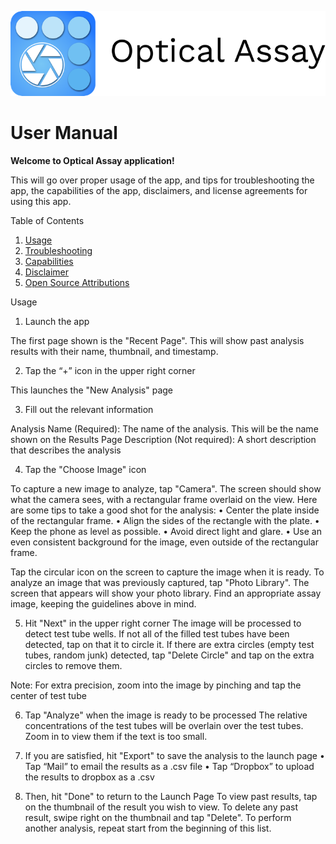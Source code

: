 ![Alt text](Logo.png "Title")
# User Manual


**Welcome to Optical Assay application!**

This will go over proper usage of the app, and tips for troubleshooting the app, the capabilities of the app, disclaimers, and license agreements for using this app.

Table of Contents
1. [Usage](#usage)
2. [Troubleshooting](#troubleshooting)
3. [Capabilities](#capabilities)
4. [Disclaimer](#Disclaimer)
5. [Open Source Attributions](#attributions)

Usage
1. Launch the app

The first page shown is the "Recent Page". This will show past analysis results with their name, thumbnail, and timestamp.

2. Tap the “+” icon in the upper right corner

This launches the "New Analysis" page

3. Fill out the relevant information

Analysis Name (Required): The name of the analysis. This will be the name shown on the Results Page Description (Not required): A short description that describes the analysis

4. Tap the "Choose Image" icon

To capture a new image to analyze, tap "Camera". The screen should show what the camera sees, with a rectangular frame overlaid on the view.
Here are some tips to take a good shot for the analysis:
•  Center the plate inside of the rectangular frame.
•  Align the sides of the rectangle with the plate.
•  Keep the phone as level as possible.
•  Avoid direct light and glare.
•  Use an even consistent background for the image, even outside of the rectangular frame.

Tap the circular icon on the screen to capture the image when it is ready.
To analyze an image that was previously captured, tap "Photo Library". The screen that appears will show your photo library. Find an appropriate assay image, keeping the guidelines above in mind.

5. Hit "Next" in the upper right corner
The image will be processed to detect test tube wells. If not all of the filled test tubes have been detected, tap on that it to circle it. If there are extra circles (empty test tubes, random junk) detected, tap "Delete Circle" and tap on the extra circles to remove them.

Note: For extra precision, zoom into the image by pinching and tap the center of test tube

6. Tap "Analyze" when the image is ready to be processed
The relative concentrations of the test tubes will be overlain over the test tubes. Zoom in to view them if the text is too small.

7. If you are satisfied, hit "Export" to save the analysis to the launch page
•  Tap “Mail” to email the results as a .csv file
•  Tap “Dropbox” to upload the results to dropbox as a .csv

8. Then, hit "Done" to return to the Launch Page
To view past results, tap on the thumbnail of the result you wish to view.
To delete any past result, swipe right on the thumbnail and tap "Delete".
To perform another analysis, repeat start from the beginning of this list.

